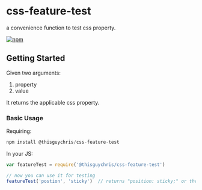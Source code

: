 # css-feature-test
a convenience function to test css property.

[![npm](https://img.shields.io/npm/v/@thisguychris/css-feature-test.svg)](https://npm.im/@thisguychris/css-feature-test)

## Getting Started
Given two arguments: 

1. property 
2. value

It returns the applicable css property.

### Basic Usage

Requiring:
```js
npm install @thisguychris/css-feature-test
```

In your JS:
```javascript
var featureTest = require('@thisguychris/css-feature-test')

// now you can use it for testing
featureTest('postion', 'sticky')  // returns "position: sticky;" or the prefixed version depending upon what browser.
```
